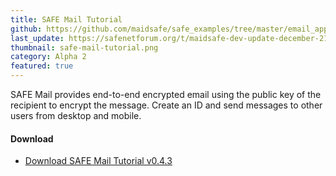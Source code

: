 ```yaml
---
title: SAFE Mail Tutorial
github: https://github.com/maidsafe/safe_examples/tree/master/email_app
last_update: https://safenetforum.org/t/maidsafe-dev-update-december-21-2017/19433
thumbnail: safe-mail-tutorial.png
category: Alpha 2
featured: true
---
```


SAFE Mail provides end-to-end encrypted email using the public key of the recipient to encrypt the message. Create an ID and send messages to other users from desktop and mobile.

#### Download

- [Download SAFE Mail Tutorial v0.4.3](https://github.com/maidsafe/safe_examples/releases/tag/0.16.0)
